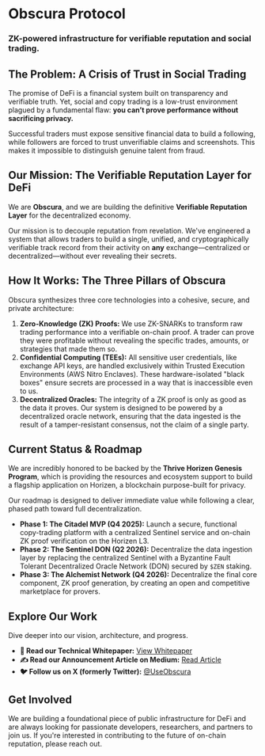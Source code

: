 # Obscura Protocol

### ZK-powered infrastructure for verifiable reputation and social trading.

## The Problem: A Crisis of Trust in Social Trading

The promise of DeFi is a financial system built on transparency and verifiable truth. Yet, social and copy trading is a low-trust environment plagued by a fundamental flaw: **you can’t prove performance without sacrificing privacy.**

Successful traders must expose sensitive financial data to build a following, while followers are forced to trust unverifiable claims and screenshots. This makes it impossible to distinguish genuine talent from fraud.

## Our Mission: The Verifiable Reputation Layer for DeFi

We are **Obscura**, and we are building the definitive **Verifiable Reputation Layer** for the decentralized economy.

Our mission is to decouple reputation from revelation. We've engineered a system that allows traders to build a single, unified, and cryptographically verifiable track record from their activity on **any** exchange—centralized or decentralized—without ever revealing their secrets.



## How It Works: The Three Pillars of Obscura

Obscura synthesizes three core technologies into a cohesive, secure, and private architecture:

1.  **Zero-Knowledge (ZK) Proofs:** We use ZK-SNARKs to transform raw trading performance into a verifiable on-chain proof. A trader can prove they were profitable without revealing the specific trades, amounts, or strategies that made them so.
2.  **Confidential Computing (TEEs):** All sensitive user credentials, like exchange API keys, are handled exclusively within Trusted Execution Environments (AWS Nitro Enclaves). These hardware-isolated "black boxes" ensure secrets are processed in a way that is inaccessible even to us.
3.  **Decentralized Oracles:** The integrity of a ZK proof is only as good as the data it proves. Our system is designed to be powered by a decentralized oracle network, ensuring that the data ingested is the result of a tamper-resistant consensus, not the claim of a single party.

## Current Status & Roadmap

We are incredibly honored to be backed by the **Thrive Horizen Genesis Program**, which is providing the resources and ecosystem support to build a flagship application on Horizen, a blockchain purpose-built for privacy.

Our roadmap is designed to deliver immediate value while following a clear, phased path toward full decentralization.

* **Phase 1: The Citadel MVP (Q4 2025):** Launch a secure, functional copy-trading platform with a centralized Sentinel service and on-chain ZK proof verification on the Horizen L3.
* **Phase 2: The Sentinel DON (Q2 2026):** Decentralize the data ingestion layer by replacing the centralized Sentinel with a Byzantine Fault Tolerant Decentralized Oracle Network (DON) secured by `$ZEN` staking.
* **Phase 3: The Alchemist Network (Q4 2026):** Decentralize the final core component, ZK proof generation, by creating an open and competitive marketplace for provers.

## Explore Our Work

Dive deeper into our vision, architecture, and progress.

* **📖 Read our Technical Whitepaper:** [View Whitepaper](https://drive.google.com/file/d/11idbG1itLzy922oIIy_d9BXlnVlgQEAY/view?usp=sharing)
* **✍️ Read our Announcement Article on Medium:** [Read Article](https://medium.com/@obscuraprotocol/announcing-obscura-building-the-verifiable-reputation-layer-for-defi-741de78578d8)
* **🐦 Follow us on X (formerly Twitter):** [@UseObscura](https://x.com/UseObscura)

## Get Involved

We are building a foundational piece of public infrastructure for DeFi and are always looking for passionate developers, researchers, and partners to join us. If you're interested in contributing to the future of on-chain reputation, please reach out.